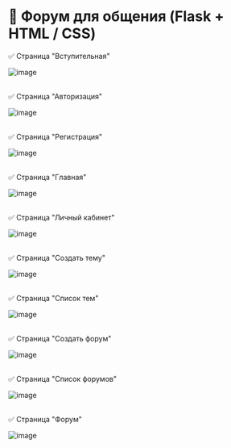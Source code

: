 # 💬 Форум для общения (Flask + HTML / CSS)

✅ Страница "Вступительная"

![image](https://github.com/Lunat11cc/flask-forum/assets/107105044/b229382f-ce55-484d-84a4-597fc382f17d)
<br></br>

✅ Страница "Авторизация"

![image](https://github.com/Lunat11cc/flask-forum/assets/107105044/b13ec4e8-98eb-46a7-ae37-4179afd9bb53)
<br></br>

✅ Страница "Регистрация"

![image](https://github.com/Lunat11cc/flask-forum/assets/107105044/f0141f3a-7e76-45cd-9bc1-cc22feece897)
<br></br>

✅ Страница "Главная"

![image](https://github.com/Lunat11cc/flask-forum/assets/107105044/33bd22c2-bd36-489e-94d1-e4eaa89492d0)
<br></br>

✅ Страница "Личный кабинет"

![image](https://github.com/Lunat11cc/flask-forum/assets/107105044/387e5d05-e528-42b0-9cea-4796bc53cfdd)
<br></br>

✅ Страница "Создать тему"

![image](https://github.com/Lunat11cc/flask-forum/assets/107105044/3f4050e5-900d-4cbf-b9e4-9145926062f6)
<br></br>

✅ Страница "Список тем"

![image](https://github.com/Lunat11cc/flask-forum/assets/107105044/97e7a48c-d470-44af-9a30-5f0f33b199c3)
<br></br>

✅ Страница "Создать форум"

![image](https://github.com/Lunat11cc/flask-forum/assets/107105044/323db585-7b49-4b12-9725-0a1cfb2a704c)
<br></br>

✅ Страница "Список форумов"

![image](https://github.com/Lunat11cc/flask-forum/assets/107105044/0af9610b-10a0-4d06-97ee-7ae1ba65b4f1)
<br></br>

✅ Страница "Форум"

![image](https://github.com/Lunat11cc/flask-forum/assets/107105044/d4475b37-98f2-4600-a3e2-0a18b37ea43d)
